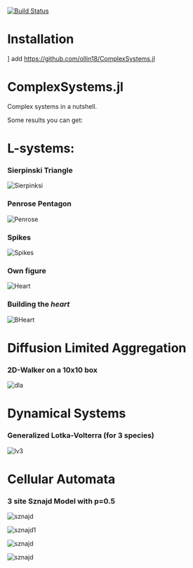 [![Build Status](https://travis-ci.org/ollin18/ComplexSystems.jl.svg?branch=master)](https://travis-ci.org/ollin18/ComplexSystems.jl)

# Installation

] add https://github.com/ollin18/ComplexSystems.jl

# ComplexSystems.jl

Complex systems in a nutshell.

Some results you can get:

# L-systems:

### Sierpinski Triangle
![Sierpinksi](http://olangle.w3.uvm.edu/random/sierpinski.gif)

### Penrose Pentagon
![Penrose](http://olangle.w3.uvm.edu/random/penrose.gif)

### Spikes
![Spikes](http://olangle.w3.uvm.edu/random/spikes.gif)

### Own figure
![Heart](http://olangle.w3.uvm.edu/random/lsystem.gif)

### Building the *heart*
![BHeart](http://olangle.w3.uvm.edu/random/fast_build.gif)

# Diffusion Limited Aggregation

### 2D-Walker on a 10x10 box
![dla](http://olangle.w3.uvm.edu/random/initial.png)

# Dynamical Systems

### Generalized Lotka-Volterra (for 3 species)
![lv3](http://olangle.w3.uvm.edu/random/all_alpha_1.5-h_0.01.png)

# Cellular Automata

### 3 site Sznajd Model with p=0.5
![sznajd](http://olangle.w3.uvm.edu/random/3s05.gif)

![sznajd1](http://olangle.w3.uvm.edu/random/sznajd.png)

![sznajd](http://olangle.w3.uvm.edu/random/2sitebotsznajd.png)

![sznajd](http://olangle.w3.uvm.edu/random/3sitebotsznajd.png)
